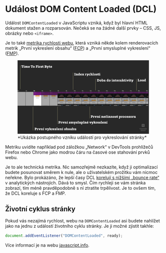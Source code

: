 # Událost DOM Content Loaded (DCL)

Událost `DOMContentLoaded` v JavaScriptu vzniká, když byl hlavní HTML dokument stažen a rozparsován. Nečeká se na žádné další prvky – CSS, JS, obrázky nebo `<iframe>`.

Je to také [metrika rychlosti webu](metriky-rychlosti.md), která vzniká někde kolem renderovacích metrik „První vykreslení obsahu“ ([FCP](metrika-fcp.md)) a „První smysluplné vykreslení“ ([FMP](metrika-fmp.md)).

<figure>
<img src="../dist/images/original/metriky-rychlosti.jpg" alt="">
<figcaption markdown="1">
*Ukázka postupného vzniku událostí pro vykreslování stránky*
</figcaption>
</figure>

Metriku uvidíte například pod záložkou „Network“ v DevTools prohlížečů Firefox nebo Chrome jako modrou čáru na časové ose stahování prvků webu.

Je to ale technická metrika. Nic samozřejmě nezkazíte, když ji optimalizací budete posunovat směrem k nule, ale o uživatelském prožitku vám nicmoc neřekne. Bylo prokázáno, že lepší časy DCL [korelují s nížšími „bounce rate“](https://developers.google.com/speed/docs/insights/faq#speedmetrics) v analytických nástrojích. Dává to smysl. Čím rychleji se vám stránka zobrazí, tím méně pravděpodobně s ní ztratíte trpělivost. Je to ovšem tím, že DCL koreluje s FCP a FMP.

## Životní cyklus stránky

Pokud vás nezajímá rychlost, webu na `DOMContentLoaded` asi budete nahlížet jako na jednu z událostí životního cyklu stránky. Je ji možné zjistit takhle:

```javascript
document.addEventListener("DOMContentLoaded", ready);
```

Více informací je na webu [javascript.info](https://javascript.info/onload-ondomcontentloaded#domcontentloaded).

<!-- AdSnippet -->
